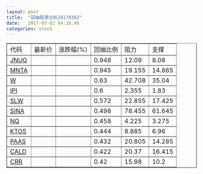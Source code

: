 ```yaml
---
layout: post
title:  "回抽股票分析20170302"
date:   2017-03-02 04:16:46
categories: stock
---
```

<script type="text/javascript">
var stockList = []
stockList.push('gb_jnug');
stockList.push('gb_mnta');
stockList.push('gb_w');
stockList.push('gb_ipi');
stockList.push('gb_slw');
stockList.push('gb_sina');
stockList.push('gb_nq');
stockList.push('gb_ktos');
stockList.push('gb_paas');
stockList.push('gb_cald');
stockList.push('gb_crr');
</script>
<table border="1">
 <tr>
 <td>代码</td>
 <td>最新价</td>
 <td>涨跌幅(%)</td>
 <td>回抽比例</td>
 <td>阻力</td>
 <td>支撑</td>
</tr>
  <tr id="jnug">
  <td><a href="http://stock.finance.sina.com.cn/usstock/quotes/JNUG.html" target="_blank">JNUG</a></td><td></td><td></td><td>0.948</td><td>12.09</td><td>8.08</td></tr>
  <tr id="mnta">
  <td><a href="http://stock.finance.sina.com.cn/usstock/quotes/MNTA.html" target="_blank">MNTA</a></td><td></td><td></td><td>0.945</td><td>19.155</td><td>14.865</td></tr>
  <tr id="w">
  <td><a href="http://stock.finance.sina.com.cn/usstock/quotes/W.html" target="_blank">W</a></td><td></td><td></td><td>0.63</td><td>42.708</td><td>35.04</td></tr>
  <tr id="ipi">
  <td><a href="http://stock.finance.sina.com.cn/usstock/quotes/IPI.html" target="_blank">IPI</a></td><td></td><td></td><td>0.6</td><td>2.355</td><td>1.83</td></tr>
  <tr id="slw">
  <td><a href="http://stock.finance.sina.com.cn/usstock/quotes/SLW.html" target="_blank">SLW</a></td><td></td><td></td><td>0.572</td><td>22.855</td><td>17.425</td></tr>
  <tr id="sina">
  <td><a href="http://stock.finance.sina.com.cn/usstock/quotes/SINA.html" target="_blank">SINA</a></td><td></td><td></td><td>0.498</td><td>78.455</td><td>61.645</td></tr>
  <tr id="nq">
  <td><a href="http://stock.finance.sina.com.cn/usstock/quotes/NQ.html" target="_blank">NQ</a></td><td></td><td></td><td>0.458</td><td>4.225</td><td>3.275</td></tr>
  <tr id="ktos">
  <td><a href="http://stock.finance.sina.com.cn/usstock/quotes/KTOS.html" target="_blank">KTOS</a></td><td></td><td></td><td>0.444</td><td>8.885</td><td>6.96</td></tr>
  <tr id="paas">
  <td><a href="http://stock.finance.sina.com.cn/usstock/quotes/PAAS.html" target="_blank">PAAS</a></td><td></td><td></td><td>0.432</td><td>20.805</td><td>14.285</td></tr>
  <tr id="cald">
  <td><a href="http://stock.finance.sina.com.cn/usstock/quotes/CALD.html" target="_blank">CALD</a></td><td></td><td></td><td>0.422</td><td>20.37</td><td>16.415</td></tr>
  <tr id="crr">
  <td><a href="http://stock.finance.sina.com.cn/usstock/quotes/CRR.html" target="_blank">CRR</a></td><td></td><td></td><td>0.42</td><td>15.98</td><td>10.2</td></tr>
</table>
